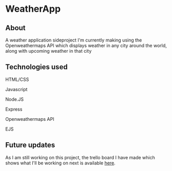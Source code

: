 # WeatherApp

## About

A weather application sideproject I'm currently making using the Openweathermaps API which displays weather in any city around the world, along with upcoming weather in that city

## Technologies used

HTML/CSS

Javascript

Node.JS

Express

Openweathermaps API

EJS


## Future updates

As I am still working on this project, the trello board I have made which shows what I'll be working on next is available [here](https://trello.com/b/3QlTwaEk/weather-app).

